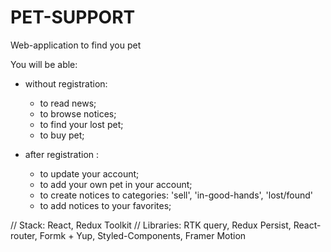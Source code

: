 # PET-SUPPORT

Web-application to find you pet

You will be able:

* without registration:
  - to read news;
  - to browse notices;
  - to find your lost pet;
  - to buy pet;

* after registration :
  - to update your account;
  - to add your own pet in your account;
  - to create notices to categories: 'sell', 'in-good-hands', 'lost/found'
  - to add notices to your favorites;

// Stack: React, Redux Toolkit
// Libraries: RTK query, Redux Persist, React-router, Formk + Yup, Styled-Components, Framer Motion
